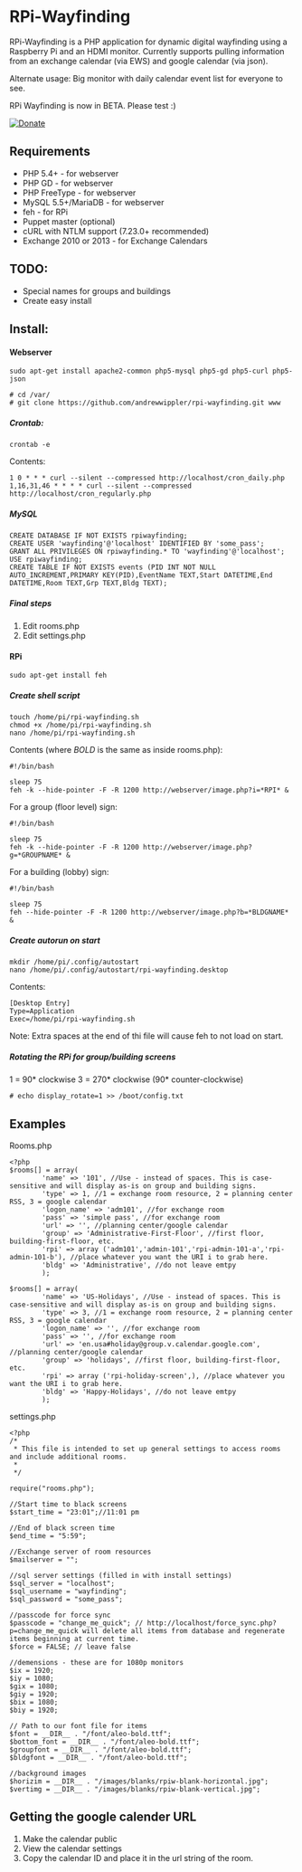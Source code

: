 # RPi-Wayfinding

RPi-Wayfinding is a PHP application for dynamic digital wayfinding using a Raspberry Pi and an HDMI monitor. Currently supports pulling information from an exchange calendar (via EWS) and google calendar (via json).

Alternate usage: Big monitor with daily calendar event list for everyone to see.

RPi Wayfinding is now in BETA. Please test :)

[![Donate](https://www.paypalobjects.com/en_US/i/btn/btn_donate_LG.gif)](https://www.paypal.com/cgi-bin/webscr?cmd=_donations&business=JXNSHZTBDNACS&lc=US&currency_code=USD&bn=PP%2dDonationsBF%3abtn_donate_SM%2egif%3aNonHosted)

## Requirements

 * PHP 5.4+ - for webserver
 * PHP GD - for webserver
 * PHP FreeType - for webserver
 * MySQL 5.5+/MariaDB - for webserver
 * feh - for RPi
 * Puppet master (optional)
 * cURL with NTLM support (7.23.0+ recommended)
 * Exchange 2010 or 2013 - for Exchange Calendars
 
## TODO:

- Special names for groups and buildings
- Create easy install

## Install:

#### Webserver

```
sudo apt-get install apache2-common php5-mysql php5-gd php5-curl php5-json
```

```
# cd /var/
# git clone https://github.com/andrewwippler/rpi-wayfinding.git www
``` 

##### Crontab:

```
crontab -e
```

Contents:

```
1 0 * * * curl --silent --compressed http://localhost/cron_daily.php
1,16,31,46 * * * * curl --silent --compressed  http://localhost/cron_regularly.php
```

##### MySQL

```
CREATE DATABASE IF NOT EXISTS rpiwayfinding;
CREATE USER 'wayfinding'@'localhost' IDENTIFIED BY 'some_pass';
GRANT ALL PRIVILEGES ON rpiwayfinding.* TO 'wayfinding'@'localhost';
USE rpiwayfinding;
CREATE TABLE IF NOT EXISTS events (PID INT NOT NULL AUTO_INCREMENT,PRIMARY KEY(PID),EventName TEXT,Start DATETIME,End DATETIME,Room TEXT,Grp TEXT,Bldg TEXT);
```

##### Final steps

1. Edit rooms.php
2. Edit settings.php

#### RPi


```
sudo apt-get install feh
```

##### Create shell script

```
touch /home/pi/rpi-wayfinding.sh
chmod +x /home/pi/rpi-wayfinding.sh
nano /home/pi/rpi-wayfinding.sh
```

Contents (where *BOLD* is the same as inside rooms.php):

```
#!/bin/bash

sleep 75
feh -k --hide-pointer -F -R 1200 http://webserver/image.php?i=*RPI* &
```

For a group (floor level) sign:

```
#!/bin/bash

sleep 75
feh -k --hide-pointer -F -R 1200 http://webserver/image.php?g=*GROUPNAME* &
```

For a building (lobby) sign:

```
#!/bin/bash

sleep 75
feh --hide-pointer -F -R 1200 http://webserver/image.php?b=*BLDGNAME* &
```

##### Create autorun on start

```
mkdir /home/pi/.config/autostart
nano /home/pi/.config/autostart/rpi-wayfinding.desktop
```

Contents:

```
[Desktop Entry]
Type=Application
Exec=/home/pi/rpi-wayfinding.sh
```
Note: Extra spaces at the end of thi file will cause feh to not load on start.

##### Rotating the RPi for group/building screens

1 = 90* clockwise
3 = 270* clockwise (90* counter-clockwise)

```
# echo display_rotate=1 >> /boot/config.txt
```

## Examples

Rooms.php

```
<?php
$rooms[] = array(
		'name' => '101', //Use - instead of spaces. This is case-sensitive and will display as-is on group and building signs.
		'type' => 1, //1 = exchange room resource, 2 = planning center RSS, 3 = google calendar
		'logon_name' => 'adm101', //for exchange room
		'pass' => 'simple pass', //for exchange room
		'url' => '', //planning center/google calendar
		'group' => 'Administrative-First-Floor', //first floor, building-first-floor, etc.
		'rpi' => array ('adm101','admin-101','rpi-admin-101-a','rpi-admin-101-b'), //place whatever you want the URI i to grab here. 
		'bldg' => 'Administrative', //do not leave emtpy
		);
		
$rooms[] = array(
		'name' => 'US-Holidays', //Use - instead of spaces. This is case-sensitive and will display as-is on group and building signs.
		'type' => 3, //1 = exchange room resource, 2 = planning center RSS, 3 = google calendar
		'logon_name' => '', //for exchange room
		'pass' => '', //for exchange room
		'url' => 'en.usa#holiday@group.v.calendar.google.com', //planning center/google calendar
		'group' => 'holidays', //first floor, building-first-floor, etc.
		'rpi' => array ('rpi-holiday-screen',), //place whatever you want the URI i to grab here. 
		'bldg' => 'Happy-Holidays', //do not leave emtpy
		);		
```
settings.php

```
<?php
/* 
 * This file is intended to set up general settings to access rooms and include additional rooms.
 *
 */

require("rooms.php");

//Start time to black screens 
$start_time = "23:01";//11:01 pm

//End of black screen time
$end_time = "5:59";

//Exchange server of room resources
$mailserver = "";

//sql server settings (filled in with install settings)
$sql_server = "localhost";
$sql_username = "wayfinding";
$sql_password = "some_pass";

//passcode for force sync
$passcode = "change_me_quick"; // http://localhost/force_sync.php?p=change_me_quick will delete all items from database and regenerate items beginning at current time.
$force = FALSE; // leave false

//demensions - these are for 1080p monitors
$ix = 1920;
$iy = 1080;
$gix = 1080;
$giy = 1920;
$bix = 1080;
$biy = 1920;

// Path to our font file for items
$font = __DIR__ . "/font/aleo-bold.ttf";
$bottom_font = __DIR__ . "/font/aleo-bold.ttf";
$groupfont = __DIR__ . "/font/aleo-bold.ttf";
$bldgfont = __DIR__ . "/font/aleo-bold.ttf";

//background images
$horizim = __DIR__ . "/images/blanks/rpiw-blank-horizontal.jpg";
$vertimg = __DIR__ . "/images/blanks/rpiw-blank-vertical.jpg";
```

## Getting the google calender URL

1. Make the calendar public
2. View the calendar settings
3. Copy the calendar ID and place it in the url string of the room.
